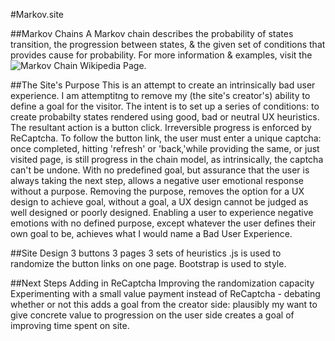 #Markov.site

##Markov Chains
A Markov chain describes the probability of states transition, the progression between states, & the given set of conditions that provides cause for probability. For more information & examples, visit the ![Markov Chain Wikipedia Page](http://en.wikipedia.org/wiki/Examples_of_Markov_chains).

##The Site's Purpose
This is an attempt to create an intrinsically bad user experience. I am attemptitng to remove my (the site's creator's) ability to define a goal for the visitor.
The intent is to set up a series of conditions: to create probabilty states rendered using good, bad or neutral UX heuristics. The resultant action is a button click. Irreversible progress is enforced by ReCaptcha. To follow the button link, the user must enter a unique captcha: once completed, hitting 'refresh' or 'back,'while providing the same, or just visited page, is still progress in the chain model, as intrinsically, the captcha can't be undone. 
With no predefined goal, but assurance that the user is always taking the next step, allows a negative user emotional response without a purpose. Removing the purpose, removes the option for a UX design to achieve goal, without a goal, a UX design cannot be judged as well designed or poorly designed.
Enabling a user to experience negative emotions with no defined purpose, except whatever the user defines their own goal to be, achieves what I would name a Bad User Experience.

##Site Design
3 buttons
3 pages
3 sets of heuristics
.js is used to randomize the button links on one page.
Bootstrap is used to style.

##Next Steps
Adding in ReCaptcha
Improving the randomization capacity
Experimenting with a small value payment instead of ReCaptcha - debating whether or not this adds a goal from the creator side: plausibly my want to give concrete value to progression on the user side creates a goal of improving time spent on site.
 
